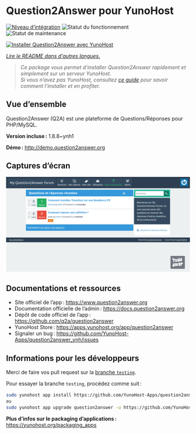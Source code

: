 <!--
Nota bene : ce README est automatiquement généré par <https://github.com/YunoHost/apps/tree/master/tools/readme_generator>
Il NE doit PAS être modifié à la main.
-->

# Question2Answer pour YunoHost

[![Niveau d’intégration](https://dash.yunohost.org/integration/question2answer.svg)](https://dash.yunohost.org/appci/app/question2answer) ![Statut du fonctionnement](https://ci-apps.yunohost.org/ci/badges/question2answer.status.svg) ![Statut de maintenance](https://ci-apps.yunohost.org/ci/badges/question2answer.maintain.svg)

[![Installer Question2Answer avec YunoHost](https://install-app.yunohost.org/install-with-yunohost.svg)](https://install-app.yunohost.org/?app=question2answer)

*[Lire le README dans d'autres langues.](./ALL_README.md)*

> *Ce package vous permet d’installer Question2Answer rapidement et simplement sur un serveur YunoHost.*  
> *Si vous n’avez pas YunoHost, consultez [ce guide](https://yunohost.org/install) pour savoir comment l’installer et en profiter.*

## Vue d’ensemble

Question2Answer (Q2A) est une plateforme de Questions/Réponses pour PHP/MySQL.


**Version incluse :** 1.8.8~ynh1

**Démo :** <http://demo.question2answer.org>

## Captures d’écran

![Capture d’écran de Question2Answer](./doc/screenshots/install_screenshot.png)

## Documentations et ressources

- Site officiel de l’app : <https://www.question2answer.org>
- Documentation officielle de l’admin : <https://docs.question2answer.org>
- Dépôt de code officiel de l’app : <https://github.com/q2a/question2answer>
- YunoHost Store : <https://apps.yunohost.org/app/question2answer>
- Signaler un bug : <https://github.com/YunoHost-Apps/question2answer_ynh/issues>

## Informations pour les développeurs

Merci de faire vos pull request sur la [branche `testing`](https://github.com/YunoHost-Apps/question2answer_ynh/tree/testing).

Pour essayer la branche `testing`, procédez comme suit :

```bash
sudo yunohost app install https://github.com/YunoHost-Apps/question2answer_ynh/tree/testing --debug
ou
sudo yunohost app upgrade question2answer -u https://github.com/YunoHost-Apps/question2answer_ynh/tree/testing --debug
```

**Plus d’infos sur le packaging d’applications :** <https://yunohost.org/packaging_apps>

